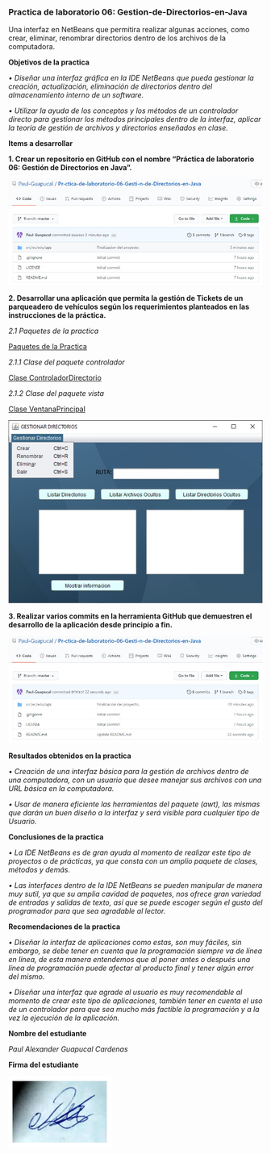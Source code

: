 ### Practica de laboratorio 06: Gestion-de-Directorios-en-Java
Una interfaz en NetBeans que permitira realizar algunas acciones, como crear, eliminar, renombrar directorios dentro de los archivos de la computadora.

**Objetivos de la practica**

*•	Diseñar una interfaz gráfica en la IDE NetBeans que pueda gestionar la creación, actualización, eliminación de directorios dentro del almacenamiento interno de un software.*

*•	Utilizar la ayuda de los conceptos y los métodos de un controlador directo para gestionar los métodos principales dentro de la interfaz, aplicar la teoría de gestión de archivos y directorios enseñados en clase.*

**Items a desarrollar**

**1. Crear un repositorio en GitHub con el nombre “Práctica de laboratorio 06: Gestión de Directorios en Java”.**

![screan del respositorio](https://github.com/Paul-Guapucal/Screen-Practica06/blob/master/ssRepositorio.jpg)

**2. Desarrollar una aplicación que permita la gestión de Tickets de un parqueadero de vehículos según los requerimientos planteados en las instrucciones de la práctica.**

*2.1 Paquetes de la practica*

[Paquetes de la Practica](https://github.com/Paul-Guapucal/Pr-ctica-de-laboratorio-06-Gesti-n-de-Directorios-en-Java/tree/master/src/ec/edu/ups)

*2.1.1 Clase del paquete controlador*

[Clase ControladorDirectorio](https://github.com/Paul-Guapucal/Pr-ctica-de-laboratorio-06-Gesti-n-de-Directorios-en-Java/blob/master/src/ec/edu/ups/controlador/ControladorDirectorios.java)

*2.1.2 Clase del paquete vista*

[Clase VentanaPrincipal](https://github.com/Paul-Guapucal/Pr-ctica-de-laboratorio-06-Gesti-n-de-Directorios-en-Java/blob/master/src/ec/edu/ups/vista/VentanaPrincipal.java)

![Interfaz de la VentanaPrincipal](https://github.com/Paul-Guapucal/Screen-Practica06/blob/master/ssVista.jpg)

**3. Realizar varios commits en la herramienta GitHub que demuestren el desarrollo de la aplicación desde principio a fin.**

![Commits realizados en la Practica](https://github.com/Paul-Guapucal/Screen-Practica06/blob/master/ssCommits.jpg)

**Resultados obtenidos en la practica**

*•	Creación de una interfaz básica para la gestión de archivos dentro de una computadora, con un usuario que desee manejar sus archivos con una URL básica en la computadora.*

*•	Usar de manera eficiente las herramientas del paquete (awt), las mismas que darán un buen diseño a la interfaz y será visible para cualquier tipo de Usuario.*

**Conclusiones de la practica**

*•	La IDE NetBeans es de gran ayuda al momento de realizar este tipo de proyectos o de prácticas, ya que consta con un amplio paquete de clases, métodos y demás.*

*•	Las interfaces dentro de la IDE NetBeans se pueden manipular de manera muy sutil, ya que su amplia cavidad de paquetes, nos ofrece gran variedad de entradas y salidas de texto, así que se puede escoger según el gusto del programador para que sea agradable al lector.*

**Recomendaciones de la practica**

*•	Diseñar la interfaz de aplicaciones como estas, son muy fáciles, sin embargo, se debe tener en cuenta que la programación siempre va de línea en línea, de esta manera entendemos que al poner antes o después una línea de programación puede afectar al producto final y tener algún error del mismo.*

*•	Diseñar una interfaz que agrade al usuario es muy recomendable al momento de crear este tipo de aplicaciones, también tener en cuenta el uso de un controlador para que sea mucho más factible la programación y a la vez la ejecución de la aplicación.*

**Nombre del estudiante**

*Paul Alexander Guapucal Cardenas*

**Firma del estudiante**

![firma del estudiante](https://github.com/Paul-Guapucal/Screen-Practica06/blob/master/Screen%20firma.jpg)
